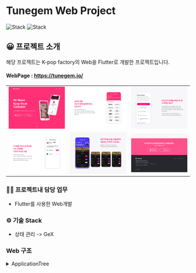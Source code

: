 <h1 align="left">Tunegem Web Project</h1>  

<div align="left">
 
![Stack](https://img.shields.io/badge/flutter-02569B?style=for-the-badge&logo=Flutter&logoColor=white)
![Stack](https://img.shields.io/badge/dart-0175C2?style=for-the-badge&logo=Dart&logoColor=white)
  
## 😀 프로젝트 소개  
해당 프로젝트는 K-pop factory의 Web을 Flutter로 개발한 프로젝트입니다. 
  
#### WebPage : https://tunegem.io/ 

 <table>
   <tr>
      <td>
         <img width="400px" src="./assets/images/1.png">
      </td>
      <td>
         <a href="https://tunegem.io/ ">
         <img width="400px" src="./assets/images/2.png">
      </td>
      <td>
         <a href="https://tunegem.io/ ">
         <img width="400px" src="./assets/images/3.png">
      </td>
  </tr>
  <tr>
      <td>
         <a href="https://tunegem.io/ ">
         <img width="400px" src="./assets/images/4.png">
      </td>
      <td>
         <a href="https://tunegem.io/ ">
         <img width="400px" src="./assets/images/5.png">
      </td>
      <td>
         <a href="https://tunegem.io/ ">
         <img width="400px" src="./assets/images/6.png">
      </td>
   </tr>
 </table>  
 
### 🧑‍💻 프로젝트내 담당 업무  
+ Flutter를 사용한 Web개발 
 
### ⚙️ 기술 Stack  
* 상태 관리 -> GeX
 
### Web 구조
<details><summary>ApplicationTree</summary>

```bash
├── controller
│   └── structure_controller.dart
├── dot_indicator.dart
├── main.dart
├── page_contents_data.dart
├── pages
│   ├── analyzing_page.dart
│   ├── audition_page.dart
│   ├── break_point.dart
│   ├── common.dart
│   ├── end_container.dart
│   ├── intro_down_button.dart
│   ├── intro_page.dart
│   ├── lesson_page.dart
│   ├── report_page.dart
│   └── structure.dart
└── support_ui.dart
```
</details>

